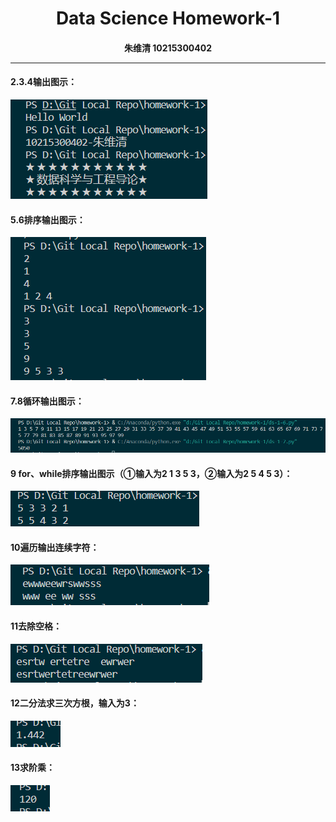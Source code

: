 <h1>
<center>
Data Science Homework-1
    </center>
</h1>

<h4>
    <center>
    	朱维清 10215300402
    </center>

---

#### 2.3.4输出图示：



![c3bb9b091d04f09fb10733d0bce4e9d](image/homework_1/c3bb9b091d04f09fb10733d0bce4e9d.png)

#### 5.6排序输出图示：

![814d011b4016a4feead71741801bb85](image/homework_1/814d011b4016a4feead71741801bb85.png)

#### 7.8循环输出图示：

![af11cc78ff097aec5a343c15437a7ac](image/homework_1/af11cc78ff097aec5a343c15437a7ac.png)

#### 9 for、while排序输出图示（①输入为2 1 3 5 3，②输入为2 5 4 5 3）：

![e6d139e90b227556711b6ca305b413c](image/homework_1/e6d139e90b227556711b6ca305b413c.png)

#### 10遍历输出连续字符：

![2476d0417e3319ccd4e1eca66fe2fca](image/homework_1/2476d0417e3319ccd4e1eca66fe2fca.png)

#### 11去除空格：

![3be4c8b797e3878bc349f03f6493cbb](image/homework_1/3be4c8b797e3878bc349f03f6493cbb.png)

#### 12二分法求三次方根，输入为3：

![7a75c7ac2daf0a2cbfbc6b90e397c0c](image/homework_1/7a75c7ac2daf0a2cbfbc6b90e397c0c.png)

#### 13求阶乘：

![4100a5b8773ab12e21344ad1b9fcc27](image/homework_1/4100a5b8773ab12e21344ad1b9fcc27.png)